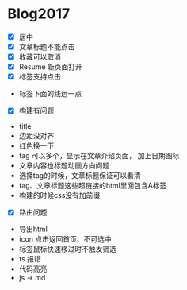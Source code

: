 # Blog2017

- [x] 居中
- [x] 文章标题不能点击
- [x] 收藏可以取消
- [x] Resume 新页面打开
- [x] 标签支持点击
- 标签下面的线远一点
- [x] 构建有问题
- title
- 边距没对齐
- 红色换一下
- tag 可以多个，显示在文章介绍页面， 加上日期图标
- 文章内容也标题动画方向问题
- 选择tag的时候，文章标题保证可以看清
- tag、文章标题这些超链接的html里面包含A标签
- 构建的时候css没有加前缀
- [x] 路由问题
- 导出html
- icon 点击返回首页、不可选中
- 标签鼠标快速移过时不触发筛选
- ts 报错
- 代码高亮
- js -> md
